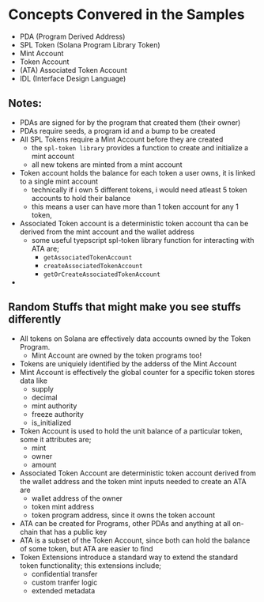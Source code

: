 # Concepts Convered in the Samples

- PDA (Program Derived Address)
- SPL Token (Solana Program Library Token)
- Mint Account 
- Token Account
- (ATA) Associated Token Account
- IDL (Interface Design Language)


## Notes:
- PDAs are signed for by the program that created them (their owner)
- PDAs require seeds, a program id and a bump to be created 
- All SPL Tokens require a Mint Account before they are created 
  - the ```spl-token library``` provides a function to create and initialize a mint account
  - all new tokens are minted from a mint account
- Token account holds the balance for each token a user owns, it is linked to a single mint account
  - technically if i own 5 different tokens, i would need atleast 5 token accounts to hold their balance
  - this means a user can have more than 1 token account for any 1 token,
- Associated Token account is a deterministic token account tha can be derived from the mint account and the wallet address
  - some useful tyepscript spl-token library function for interacting with ATA are;
    - ```getAssociatedTokenAccount```
    - ```createAssociatedTokenAccount```
    - ```getOrCreateAssociatedTokenAccount```
- 


## Random Stuffs that might make you see stuffs differently
- All tokens on Solana are effectively data accounts owned by the Token Program.
  - Mint Account are owned by the token programs too!
- Tokens are uniquiely identified by the adderss of the Mint Account
- Mint Account is effectively the global counter for a specific token stores data like 
  - supply
  - decimal
  - mint authority
  - freeze authority
  - is_initialized
- Token Account is used to hold the unit balance of a particular token, some it attributes are;
  - mint
  - owner 
  - amount
- Associated Token Account are deterministic token account derived from the wallet address and the token mint
  inputs needed to create an ATA are
  - wallet address of the owner
  - token mint address
  - token program address, since it owns the token account
- ATA can be created for Programs, other PDAs and anything at all on-chain that has a public key
- ATA is a subset of the Token Account, since both can hold the balance of some token, but ATA are easier to find
- Token Extensions introduce a standard way to extend the standard token functionality; this extensions include;
    - confidential transfer
    - custom tranfer logic
    - extended metadata
